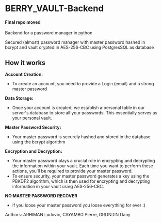 # BERRY_VAULT-Backend

#### Final repo moved 

Backend for a password manager in python 

Secured (almost) password manager with master password hashed in bcrypt and vault crypted in AES-256-CBC using PostgresSQL as database 

<H2>How it works</H2>


**Account Creation:**
- To create an account, you need to provide a Login (email) and a strong master password

**Data Storage:**
- Once your account is created, we establish a personal table in our server's database to store all your passwords. This essentially serves as your personal vault.

**Master Password Security:**
- Your master password is securely hashed and stored in the database using the bcrypt algorithm

**Encryption and Decryption:**
- Your master password plays a crucial role in encrypting and decrypting the information within your vault. Each time you want to perform these actions, you'll be required to provide your master password.
- To ensure security, your master password generates a key using the PBKDF2 algorithm, which is then used for encrypting and decrypting information in your vault using AES-256-CBC.

**NO MASTER PASSWORD RECOVER**
- If you loose your master password you loose everything for ever :)   






Authors: ARHIMAN Ludovic, CAYAMBO Pierre, GRONDIN Dany
